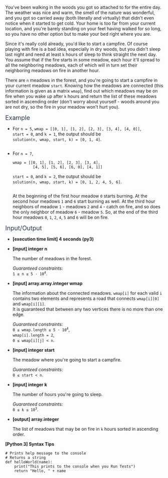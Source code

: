 <p>You've been walking in the woods you got so attached to for the entire day. The weather was nice and warm, the smell of the nature was wonderful, and you got so carried away (both literally and virtually) that didn't even notice when it started to get cold. Your home is too far from your current location, and you're barely standing on your feet having walked for so long, so you have no other option but to make your bed right where you are.</p>
<p>Since it's really cold already, you'd like to start a campfire. Of course playing with fire is a bad idea, especially in dry woods, but you didn't sleep last night and need at least <code>k</code> hours of sleep to think straight the next day. You assume that if the fire starts in some meadow, each hour it'll spread to all the neighboring meadows, each of which will in turn set their neighboring meadows on fire in another hour.</p>
<p>There are <code>n</code> meadows in the forest, and you're going to start a campfire in your current meadow <code>start</code>. Knowing how the meadows are connected (this information is given as a matrix <code>wmap</code>), find out which meadows may be on fire when you wake up after <code>k</code> hours and return the list of these meadows sorted in ascending order (don't worry about yourself - woods around you are not dry, so the fire in your meadow won't hurt you).</p>
<p><span class="markdown--header" style="color:#2b3b52;font-size:1.4em">Example</span></p>
<ul>
<li>
<p>For <code>n = 5</code>, <code>wmap = [[0, 1], [1, 2], [2, 3], [3, 4], [4, 0]]</code>,<br />
<code>start = 0</code>, and <code>k = 1</code>, the output should be<br />
<code>solution(n, wmap, start, k) = [0, 1, 4]</code>.</p>
<p><img src="https://codesignal.s3.amazonaws.com/tasks/burningTheWood/img/example1.png?_tm=1624426142769" alt /></p>
</li>
<li>
<p>For <code>n = 7</code>,</p>
<pre><code>wmap = [[0, 1], [1, 2], [2, 3], [3, 4], 
         [4, 5], [5, 6], [6, 0], [4, 1]]
</code></pre>
<p><code>start = 0</code>, and <code>k = 2</code>, the output should be<br />
<code>solution(n, wmap, start, k) = [0, 1, 2, 4, 5, 6]</code>.</p>
<p><img src="https://codesignal.s3.amazonaws.com/tasks/burningTheWood/img/example2.png?_tm=1624426143055" alt /></p>
<p>At the beginning of the first hour meadow <code>0</code> starts burning. At the second hour meadows <code>1</code> and <code>6</code> start burning as well. At the third hour neighbors of meadow <code>1</code> - meadows <code>2</code> and <code>4</code> - catch on fire, and so does the only neighbor of meadow <code>6</code> - meadow <code>5</code>. So, at the end of the third hour meadows <code>0</code>, <code>1</code>, <code>2</code>, <code>4</code>, <code>5</code> and <code>6</code> will be on fire.</p>
</li>
</ul>
<p><span class="markdown--header" style="color:#2b3b52;font-size:1.4em">Input/Output</span></p>
<ul>
<li>
<p><strong>[execution time limit] 4 seconds (py3)</strong></p>
</li>
<li>
<p><strong>[input] integer n</strong></p>
<p>The number of meadows in the forest.</p>
<p><em>Guaranteed constraints:</em><br />
<code>1 ≤ n ≤ 5 · 10<sup>4</sup></code>.</p>
</li>
<li>
<p><strong>[input] array.array.integer wmap</strong></p>
<p>The information about the connected meadows. <code>wmap[i]</code> for each valid <code>i</code> contains two elements and represents a road that connects <code>wmap[i][0]</code> and <code>wmap[i][1]</code>.<br />
It is guaranteed that between any two vertices there is no more than one edge.</p>
<p><em>Guaranteed constraints:</em><br />
<code>0 ≤ wmap.length ≤ 5 · 10<sup>4</sup></code>,<br />
<code>wmap[i].length = 2</code>,<br />
<code>0 ≤ wmap[i][j] &lt; n</code>.</p>
</li>
<li>
<p><strong>[input] integer start</strong></p>
<p>The meadow where you're going to start a campfire.</p>
<p><em>Guaranteed constraints:</em><br />
<code>0 ≤ start &lt; n</code>.</p>
</li>
<li>
<p><strong>[input] integer k</strong></p>
<p>The number of hours you're going to sleep.</p>
<p><em>Guaranteed constraints:</em><br />
<code>0 ≤ k ≤ 10<sup>3</sup></code>.</p>
</li>
<li>
<p><strong>[output] array.integer</strong></p>
<p>The list of meadows that may be on fire in <code>k</code> hours sorted in ascending order.</p>
</li>
</ul>
<p><strong>[Python 3] Syntax Tips</strong></p>
<pre><code class="language-python"><span class="hljs-comment"># Prints help message to the console</span>
<span class="hljs-comment"># Returns a string</span>
<span class="hljs-keyword">def</span> <span class="hljs-title function_">helloWorld</span>(<span class="hljs-params">name</span>):
    <span class="hljs-built_in">print</span>(<span class="hljs-string">"This prints to the console when you Run Tests"</span>)
    <span class="hljs-keyword">return</span> <span class="hljs-string">"Hello, "</span> + name

</code></pre>
